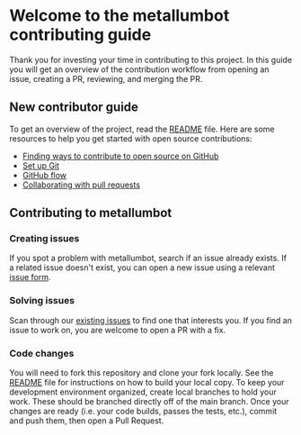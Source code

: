 # Welcome to the metallumbot contributing guide

Thank you for investing your time in contributing to this project. In this guide you will get an overview of the contribution workflow from opening an issue, creating a PR, reviewing, and merging the PR.

## New contributor guide

To get an overview of the project, read the [README](README.md) file. Here are some resources to help you get started with open source contributions:

- [Finding ways to contribute to open source on GitHub](https://docs.github.com/en/get-started/exploring-projects-on-github/finding-ways-to-contribute-to-open-source-on-github)
- [Set up Git](https://docs.github.com/en/get-started/quickstart/set-up-git)
- [GitHub flow](https://docs.github.com/en/get-started/quickstart/github-flow)
- [Collaborating with pull requests](https://docs.github.com/en/github/collaborating-with-pull-requests)

## Contributing to metallumbot

### Creating issues

If you spot a problem with metallumbot, search if an issue already exists. If a related issue doesn't exist, you can open a new issue using a relevant [issue form](https://github.com/errebenito/metallumbot/issues/new/choose).

### Solving issues

Scan through our [existing issues](https://github.com/errebenito/metallumbot/issues) to find one that interests you. If you find an issue to work on, you are welcome to open a PR with a fix.

### Code changes

You will need to fork this repository and clone your fork locally. See the [README](README.md) file for instructions on how to build your local copy. 
To keep your development environment organized, create local branches to hold your work. These should be branched directly off of the main branch. 
Once your changes are ready (i.e. your code builds, passes the tests, etc.), commit and push them, then open a Pull Request.

